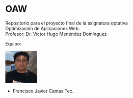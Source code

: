 # OAW
Repositorio para el proyecto final de la asignatura optativa </br>
Optimización de Aplicaciones Web. </br>
Profesor: Dr. Víctor Hugo Menéndez Domínguez</br>

 Equipo:
  
  <img src="Img/Perfil.jpg" width="100" height="100"   height="50 %" title="Francisco Javier Camas Tec">
  
* Francisco Javier Camas Tec.
